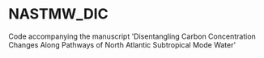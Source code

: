 # NASTMW_DIC
Code accompanying the manuscript 'Disentangling Carbon Concentration Changes Along Pathways of North Atlantic Subtropical Mode Water'
